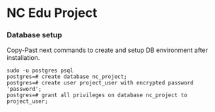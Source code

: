 # NC Edu Project




### Database setup 
Copy-Past next commands to create and setup DB environment after installation.

```
sudo -u postgres psql
postgres=# create database nc_project;
postgres=# create user project_user with encrypted password 'password';
postgres=# grant all privileges on database nc_project to project_user;
```

